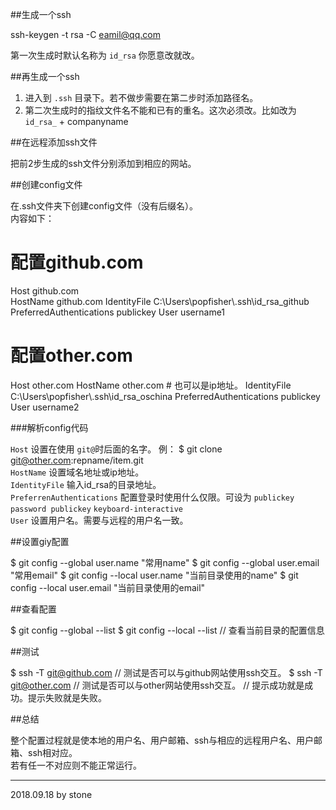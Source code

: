 ##生成一个ssh

  ssh-keygen -t rsa -C eamil@qq.com

第一次生成时默认名称为 `id_rsa` 你愿意改就改。  

##再生成一个ssh

1. 进入到 `.ssh` 目录下。若不做步需要在第二步时添加路径名。  
2. 第二次生成时的指纹文件名不能和已有的重名。这次必须改。比如改为 `id_rsa_` + companyname  

##在远程添加ssh文件

把前2步生成的ssh文件分别添加到相应的网站。  

##创建config文件

在.ssh文件夹下创建config文件（没有后缀名）。  
内容如下：  

  # 配置github.com
  Host github.com                 
      HostName github.com
      IdentityFile C:\\Users\\popfisher\\.ssh\\id_rsa_github
      PreferredAuthentications publickey
      User username1

  # 配置other.com
  Host other.com
      HostName other.com # 也可以是ip地址。
      IdentityFile C:\\Users\\popfisher\\.ssh\\id_rsa_oschina
      PreferredAuthentications publickey
      User username2

###解析config代码

`Host` 设置在使用 `git@`时后面的名字。 例： $ git clone git@other.com:repname/item.git  
`HostName` 设置域名地址或ip地址。  
`IdentityFile` 输入id_rsa的目录地址。  
`PreferrenAuthentications` 配置登录时使用什么仅限。可设为 `publickey` `password publickey` `keyboard-interactive`  
`User` 设置用户名。需要与远程的用户名一致。  

##设置giy配置

  $ git config --global user.name "常用name"
  $ git config --global user.email "常用email"
  $ git config --local user.name "当前目录使用的name"
  $ git config --local user.email "当前目录使用的email"

##查看配置

  $ git config --global --list
  $ git config --local --list // 查看当前目录的配置信息

##测试

  $ ssh -T git@github.com // 测试是否可以与github网站使用ssh交互。
  $ ssh -T git@other.com // 测试是否可以与other网站使用ssh交互。
  // 提示成功就是成功。提示失败就是失败。

##总结

整个配置过程就是使本地的用户名、用户邮箱、ssh与相应的远程用户名、用户邮箱、ssh相对应。  
若有任一不对应则不能正常运行。  

---

2018.09.18 by stone